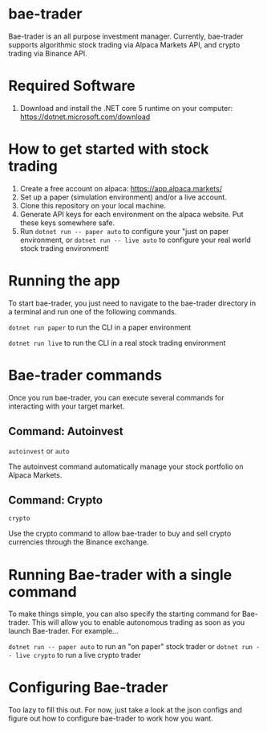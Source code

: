 # bae-trader
Bae-trader is an all purpose investment manager. Currently, bae-trader supports algorithmic stock trading via Alpaca Markets API, and crypto trading via Binance API.

# Required Software
1. Download and install the .NET core 5 runtime on your computer: https://dotnet.microsoft.com/download

# How to get started with stock trading
1. Create a free account on alpaca: https://app.alpaca.markets/
2. Set up a paper (simulation environment) and/or a live account.
3. Clone this repository on your local machine.
3. Generate API keys for each environment on the alpaca website. Put these keys somewhere safe.
4. Run `dotnet run -- paper auto` to configure your "just on paper environment, or `dotnet run -- live auto` to configure your real world stock trading environment!

# Running the app
To start bae-trader, you just need to navigate to the bae-trader directory in a terminal and run one of the following commands.

`dotnet run paper` to run the CLI in a paper environment

`dotnet run live` to run the CLI in a real stock trading environment

# Bae-trader commands
Once you run bae-trader, you can execute several commands for interacting with your target market.

## Command: Autoinvest
`autoinvest` or `auto`

The autoinvest command automatically manage your stock portfolio on Alpaca Markets.

## Command: Crypto
`crypto`

Use the crypto command to allow bae-trader to buy and sell crypto currencies through the Binance exchange.

# Running Bae-trader with a single command
To make things simple, you can also specify the starting command for Bae-trader. This will allow you to enable autonomous trading as soon as you launch Bae-trader. For example...

`dotnet run -- paper auto` to run an "on paper" stock trader
or
`dotnet run -- live crypto` to run a live crypto trader


# Configuring Bae-trader

Too lazy to fill this out. For now, just take a look at the json configs and figure out how to configure bae-trader to work how you want.
